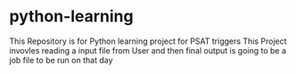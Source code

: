 # python-learning
This Repository is for Python learning project for PSAT triggers
This Project invovles reading a input file from User and then final output is going to be a job file to be run on that day
